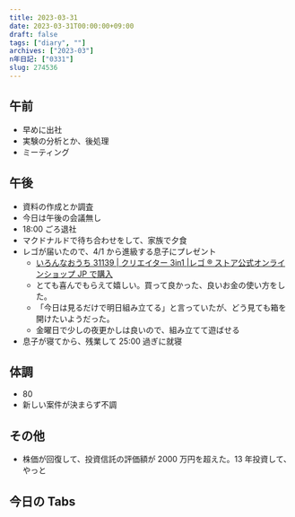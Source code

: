 ```yaml
---
title: 2023-03-31
date: 2023-03-31T00:00:00+09:00
draft: false
tags: ["diary", ""]
archives: ["2023-03"]
n年日記: ["0331"]
slug: 274536
---
```


## 午前

- 早めに出社
- 実験の分析とか、後処理
- ミーティング

## 午後

- 資料の作成とか調査
- 今日は午後の会議無し
- 18:00 ごろ退社
- マクドナルドで待ち合わせをして、家族で夕食
- レゴが届いたので、4/1 から進級する息子にプレゼント
  - [いろんなおうち 31139 | クリエイター 3in1 |レゴ ® ストア公式オンラインショップ JP で購入](https://www.lego.com/ja-jp/product/cozy-house-31139)
  - とても喜んでもらえて嬉しい。買って良かった、良いお金の使い方をした。
  - 「今日は見るだけで明日組み立てる」と言っていたが、どう見ても箱を開けたいようだった。
  - 金曜日で少しの夜更かしは良いので、組み立てて遊ばせる
- 息子が寝てから、残業して 25:00 過ぎに就寝

## 体調

- 80
- 新しい案件が決まらず不調

## その他

- 株価が回復して、投資信託の評価額が 2000 万円を超えた。13 年投資して、やっと

## 今日の Tabs
